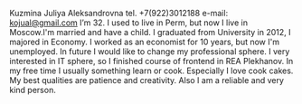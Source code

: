 Kuzmina Juliya Aleksandrovna
tel. +7(922)3012188 e-mail: kojual@gmail.com
I’m 32. I used to live in Perm, but now I live in Moscow.I'm married and have a child.
I graduated from University in 2012, I majored in Economy.
I worked as an economist for 10 years, but now I'm unemployed. In future I would like to change my professional sphere.
I very interested in IT sphere, so I finished course of frontend in REA Plekhanov.
In my free time I usually something learn or cook. Especially I love cook cakes.
My best qualities are patience and creativity. Also I am a reliable and very kind person.